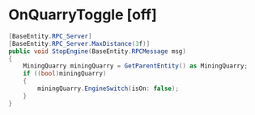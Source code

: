 <Badge type="danger" text="Carbon Compatible"/><Badge type="warning" text="Oxide Compatible"/>
# OnQuarryToggle [off]
```csharp
[BaseEntity.RPC_Server]
[BaseEntity.RPC_Server.MaxDistance(3f)]
public void StopEngine(BaseEntity.RPCMessage msg)
{
	MiningQuarry miningQuarry = GetParentEntity() as MiningQuarry;
	if ((bool)miningQuarry)
	{
		miningQuarry.EngineSwitch(isOn: false);
	}
}

```

